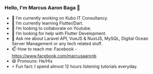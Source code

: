 ### Hello, I'm Marcus Aaron Baga 👋

- 🔭 I’m currently working on Kubo IT Consultancy.
- 🌱 I’m currently learning Flutter/Dart.
- 👯 I’m looking to collaborate on Youtube.
- 🤔 I’m looking for help with Flutter Development.
- 💬 Ask me about Laravel API, VueJS & NuxtJS, MySQL, Digital Ocean Server Management or any tech related stuff.
- 📫 How to reach me: Facebook - https://www.facebook.com/marcusaaronb
- 😄 Pronouns: He/His
- ⚡ Fun fact: I spend almost 12 hours listening tutorials everyday.
